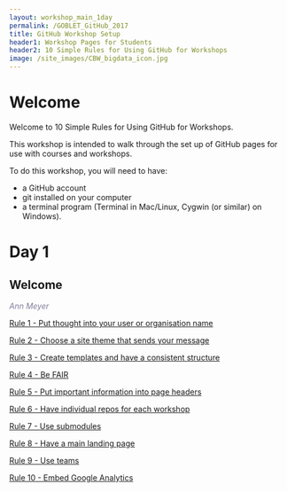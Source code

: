 ```yaml
---
layout: workshop_main_1day
permalink: /GOBLET_GitHub_2017
title: GitHub Workshop Setup
header1: Workshop Pages for Students
header2: 10 Simple Rules for Using GitHub for Workshops
image: /site_images/CBW_bigdata_icon.jpg
---
```


# Welcome <a id="welcome"></a>

Welcome to 10 Simple Rules for Using GitHub for Workshops.  

This workshop is intended to walk through the set up of GitHub pages for use with courses and workshops.  

To do this workshop, you will need to have:  

* a GitHub account  
* git installed on your computer  
* a terminal program (Terminal in Mac/Linux, Cygwin (or similar) on Windows). 

# Day 1 <a id="day1"></a>

## Welcome

*<font color="#827e9c">Ann Meyer</font>*  

[Rule 1 - Put thought into your user or organisation name](https://bioinformaticsdotca.github.io/rule_1)  

[Rule 2 - Choose a site theme that sends your message](https://bioinformaticsdotca.github.io/rule_2)  

[Rule 3 - Create templates and have a consistent structure](https://bioinformaticsdotca.github.io/rule_3)  

[Rule 4 - Be FAIR](https://bioinformaticsdotca.github.io/rule_4)

[Rule 5 - Put important information into page headers](https://bioinformaticsdotca.github.io/rule_5)  

[Rule 6 - Have individual repos for each workshop](https://bioinformaticsdotca.github.io/rule_6)  

[Rule 7 - Use submodules](https://bioinformaticsdotca.github.io/rule_7)  

[Rule 8 - Have a main landing page](https://bioinformaticsdotca.github.io/rule_8)  

[Rule 9 - Use teams](https://bioinformaticsdotca.github.io/rule_9)  

[Rule 10 - Embed Google Analytics](https://bioinformaticsdotca.github.io/rule_10)  
